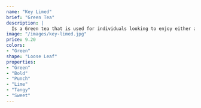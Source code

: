 ```yaml
---
name: "Key Limed"
brief: "Green Tea"
description: |
  Is a Green tea that is used for individuals looking to enjoy either a hot or cold tea that tastes just like a limeade. Thinking it'll be hot? Put it on ice. Thinking you want something sweet and tangy on a cold day? Crank the heat up and enjoy a warm sweet lime tea.
image: "/images/key-limed.jpg"
price: 9.20
colors:
- "Green"
shape: "Loose Leaf"
properties:
- "Green"
- "Bold"
- "Punch"
- "Lime"
- "Tangy"
- "Sweet"
---
```

